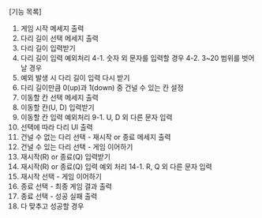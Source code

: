 [기능 목록]

1. 게임 시작 메세지 출력
2. 다리 길이 선택 메세지 출력
3. 다리 길이 입력받기
4. 다리 길이 입력 예외처리
   4-1. 숫자 외 문자를 입력할 경우
   4-2. 3~20 범위를 벗어날 경우
5. 예외 발생 시 다리 길이 입력 다시 받기
6. 다리 길이만큼 0(up)과 1(down) 중 건널 수 있는 칸 설정
7. 이동할 칸 선택 메세지 출력
8. 이동할 칸(U, D) 입력받기
9. 이동할 칸 입력 예외처리
   9-1. U, D 외 다른 문자 입력
10. 선택에 따라 다리 UI 출력
11. 건널 수 없는 다리 선택 - 재시작 or 종료 메세지 출력
12. 건널 수 있는 다리 선택 - 게임 이어하기
13. 재시작(R) or 종료(Q) 입력받기
14. 재시작(R) or 종료(Q) 입력 예외 처리
    14-1. R, Q 외 다른 문자 입력
15. 재시작 선택 - 게임 이어하기
16. 종료 선택 - 최종 게임 결과 출력
17. 종료 선택 - 성공 실패 출력
18. 다 맞추고 성공할 경우
